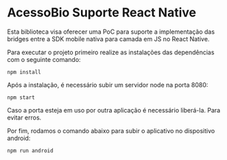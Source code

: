 # AcessoBio Suporte React Native

Esta biblioteca visa oferecer uma PoC para suporte a implementação das bridges entre a SDK mobile nativa para camada em JS no React Native.

Para executar o projeto primeiro realize as instalações das dependências com o seguinte comando:

```
npm install
```

Após a instalação, é necessário subir um servidor node na porta 8080:

```
npm start
```

Caso a porta esteja em uso por outra aplicação é necessário liberá-la. Para evitar erros.

Por fim, rodamos o comando abaixo para subir o aplicativo no dispositivo android:

```
npm run android
```
